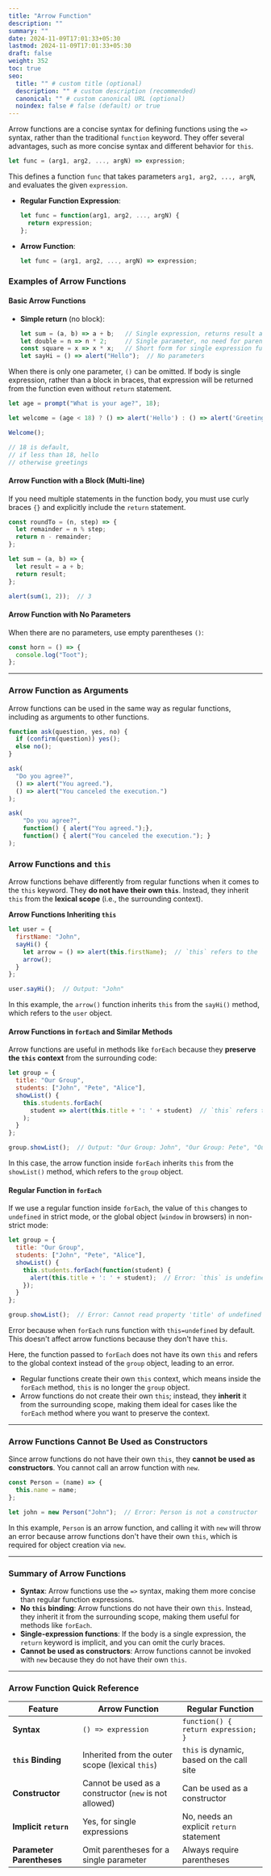 ```yaml
---
title: "Arrow Function"
description: ""
summary: ""
date: 2024-11-09T17:01:33+05:30
lastmod: 2024-11-09T17:01:33+05:30
draft: false
weight: 352
toc: true
seo:
  title: "" # custom title (optional)
  description: "" # custom description (recommended)
  canonical: "" # custom canonical URL (optional)
  noindex: false # false (default) or true
---
```



Arrow functions are a concise syntax for defining functions using the `=>` syntax, rather than the traditional `function` keyword. They offer several advantages, such as more concise syntax and different behavior for `this`.

```js
let func = (arg1, arg2, ..., argN) => expression;
```
This defines a function `func` that takes parameters `arg1, arg2, ..., argN`, and evaluates the given `expression`. 

- **Regular Function Expression**:
  ```js
  let func = function(arg1, arg2, ..., argN) {
    return expression;
  };
  ```

- **Arrow Function**:
  ```js
  let func = (arg1, arg2, ..., argN) => expression;
  ```

### **Examples of Arrow Functions**

#### **Basic Arrow Functions**
- **Simple return** (no block):
  ```js
  let sum = (a, b) => a + b;   // Single expression, returns result automatically
  let double = n => n * 2;     // Single parameter, no need for parentheses around the parameter
  const square = x => x * x;   // Short form for single expression function
  let sayHi = () => alert("Hello");  // No parameters
  ```
When there is only one parameter, `()` can be omitted.
If body is single expression, rather than a block in braces, that expression will be returned from the function even without `return` statement.

```js
let age = prompt("What is your age?", 18);

let welcome = (age < 18) ? () => alert('Hello') : () => alert('Greetings');

Welcome();

// 18 is default, 
// if less than 18, hello
// otherwise greetings
```

#### **Arrow Function with a Block (Multi-line)**
If you need multiple statements in the function body, you must use curly braces `{}` and explicitly include the `return` statement.

```js
const roundTo = (n, step) => {
  let remainder = n % step;
  return n - remainder;
};

let sum = (a, b) => {
  let result = a + b;
  return result;
};

alert(sum(1, 2));  // 3
```

#### **Arrow Function with No Parameters**
When there are no parameters, use empty parentheses `()`:

```js
const horn = () => {
  console.log("Toot");
};
```

---

### **Arrow Function as Arguments**
Arrow functions can be used in the same way as regular functions, including as arguments to other functions.

```js
function ask(question, yes, no) {
  if (confirm(question)) yes();
  else no();
}

ask(
  "Do you agree?",
  () => alert("You agreed."),
  () => alert("You canceled the execution.")
);
```

```js
ask(
	"Do you agree?",
	function() { alert("You agreed.");},
	function() { alert("You canceled the execution."); }
);
```

### **Arrow Functions and `this`**

Arrow functions behave differently from regular functions when it comes to the `this` keyword. They **do not have their own `this`**. Instead, they inherit `this` from the **lexical scope** (i.e., the surrounding context).

**Arrow Functions Inheriting `this`**
```js
let user = {
  firstName: "John",
  sayHi() {
    let arrow = () => alert(this.firstName);  // `this` refers to the `user` object
    arrow();
  }
};

user.sayHi();  // Output: "John"
```

In this example, the `arrow()` function inherits `this` from the `sayHi()` method, which refers to the `user` object.

#### **Arrow Functions in `forEach` and Similar Methods**

Arrow functions are useful in methods like `forEach` because they **preserve the `this` context** from the surrounding code:

```js
let group = {
  title: "Our Group",
  students: ["John", "Pete", "Alice"],
  showList() {
    this.students.forEach(
      student => alert(this.title + ': ' + student)  // `this` refers to `group`
    );
  }
};

group.showList();  // Output: "Our Group: John", "Our Group: Pete", "Our Group: Alice"
```

In this case, the arrow function inside `forEach` inherits `this` from the `showList()` method, which refers to the `group` object.

#### **Regular Function in `forEach`**

If we use a regular function inside `forEach`, the value of `this` changes to `undefined` in strict mode, or the global object (`window` in browsers) in non-strict mode:

```js
let group = {
  title: "Our Group",
  students: ["John", "Pete", "Alice"],
  showList() {
    this.students.forEach(function(student) {
      alert(this.title + ': ' + student);  // Error: `this` is undefined or refers to the global object
    });
  }
};

group.showList();  // Error: Cannot read property 'title' of undefined
```
Error because when `forEach` runs function with `this=undefined` by default. This doesn't affect arrow functions because they don't have `this`.

Here, the function passed to `forEach` does not have its own `this` and refers to the global context instead of the `group` object, leading to an error.

- Regular functions create their own `this` context, which means inside the `forEach` method, `this` is no longer the `group` object.
- Arrow functions do not create their own `this`; instead, they **inherit** it from the surrounding scope, making them ideal for cases like the `forEach` method where you want to preserve the context.

---

### **Arrow Functions Cannot Be Used as Constructors**

Since arrow functions do not have their own `this`, they **cannot be used as constructors**. You cannot call an arrow function with `new`.

```js
const Person = (name) => {
  this.name = name;
};

let john = new Person("John");  // Error: Person is not a constructor
```

In this example, `Person` is an arrow function, and calling it with `new` will throw an error because arrow functions don't have their own `this`, which is required for object creation via `new`.

---

### **Summary of Arrow Functions**

- **Syntax**: Arrow functions use the `=>` syntax, making them more concise than regular function expressions.
- **No `this` binding**: Arrow functions do not have their own `this`. Instead, they inherit it from the surrounding scope, making them useful for methods like `forEach`.
- **Single-expression functions**: If the body is a single expression, the `return` keyword is implicit, and you can omit the curly braces.
- **Cannot be used as constructors**: Arrow functions cannot be invoked with `new` because they do not have their own `this`.

---

### **Arrow Function Quick Reference**

| **Feature**                  | **Arrow Function**                                | **Regular Function**                        |
|------------------------------|---------------------------------------------------|---------------------------------------------|
| **Syntax**                    | `() => expression`                               | `function() { return expression; }`        |
| **`this` Binding**            | Inherited from the outer scope (lexical `this`)    | `this` is dynamic, based on the call site  |
| **Constructor**                | Cannot be used as a constructor (`new` is not allowed) | Can be used as a constructor               |
| **Implicit `return`**         | Yes, for single expressions                       | No, needs an explicit `return` statement   |
| **Parameter Parentheses**     | Omit parentheses for a single parameter           | Always require parentheses                 |

